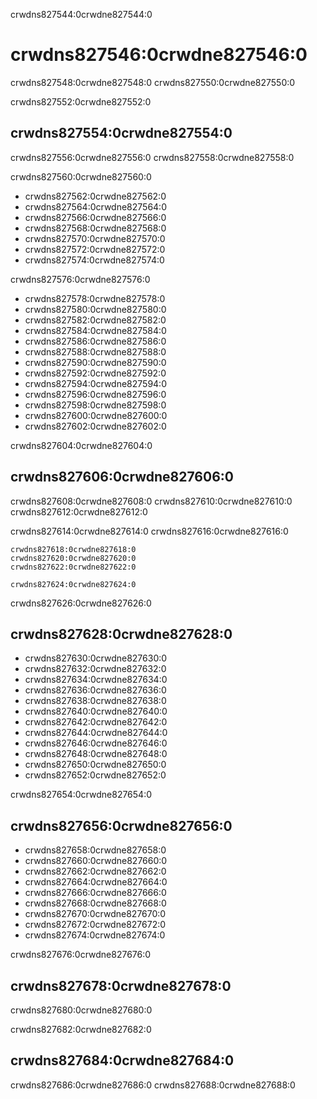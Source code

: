 crwdns827544:0crwdne827544:0
# crwdns827546:0crwdne827546:0

crwdns827548:0crwdne827548:0 crwdns827550:0crwdne827550:0

crwdns827552:0crwdne827552:0
## crwdns827554:0crwdne827554:0

crwdns827556:0crwdne827556:0 crwdns827558:0crwdne827558:0

crwdns827560:0crwdne827560:0
* crwdns827562:0crwdne827562:0
* crwdns827564:0crwdne827564:0
* crwdns827566:0crwdne827566:0
* crwdns827568:0crwdne827568:0
* crwdns827570:0crwdne827570:0
* crwdns827572:0crwdne827572:0
* crwdns827574:0crwdne827574:0

crwdns827576:0crwdne827576:0
* crwdns827578:0crwdne827578:0
* crwdns827580:0crwdne827580:0
* crwdns827582:0crwdne827582:0
* crwdns827584:0crwdne827584:0
* crwdns827586:0crwdne827586:0
* crwdns827588:0crwdne827588:0
* crwdns827590:0crwdne827590:0
* crwdns827592:0crwdne827592:0
* crwdns827594:0crwdne827594:0
* crwdns827596:0crwdne827596:0
* crwdns827598:0crwdne827598:0
* crwdns827600:0crwdne827600:0
* crwdns827602:0crwdne827602:0

crwdns827604:0crwdne827604:0
## crwdns827606:0crwdne827606:0
crwdns827608:0crwdne827608:0 crwdns827610:0crwdne827610:0 crwdns827612:0crwdne827612:0

crwdns827614:0crwdne827614:0 crwdns827616:0crwdne827616:0

```{admonition} CSCCE Skills Wheel - Five Core Competancies 
crwdns827618:0crwdne827618:0 
crwdns827620:0crwdne827620:0 
crwdns827622:0crwdne827622:0 

crwdns827624:0crwdne827624:0
```

crwdns827626:0crwdne827626:0
## crwdns827628:0crwdne827628:0
* crwdns827630:0crwdne827630:0
* crwdns827632:0crwdne827632:0
* crwdns827634:0crwdne827634:0
* crwdns827636:0crwdne827636:0
* crwdns827638:0crwdne827638:0
* crwdns827640:0crwdne827640:0
* crwdns827642:0crwdne827642:0
* crwdns827644:0crwdne827644:0
* crwdns827646:0crwdne827646:0
* crwdns827648:0crwdne827648:0
* crwdns827650:0crwdne827650:0
* crwdns827652:0crwdne827652:0

crwdns827654:0crwdne827654:0
## crwdns827656:0crwdne827656:0
* crwdns827658:0crwdne827658:0
* crwdns827660:0crwdne827660:0
* crwdns827662:0crwdne827662:0
* crwdns827664:0crwdne827664:0
* crwdns827666:0crwdne827666:0
* crwdns827668:0crwdne827668:0
* crwdns827670:0crwdne827670:0
* crwdns827672:0crwdne827672:0
* crwdns827674:0crwdne827674:0


crwdns827676:0crwdne827676:0
## crwdns827678:0crwdne827678:0
crwdns827680:0crwdne827680:0

crwdns827682:0crwdne827682:0
## crwdns827684:0crwdne827684:0
crwdns827686:0crwdne827686:0 crwdns827688:0crwdne827688:0 

